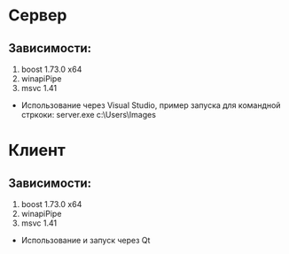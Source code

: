 # Сервер
## Зависимости:
1. boost 1.73.0 x64
2. winapiPipe
3. msvc 1.41

* Использование через Visual Studio, пример запуска для командной стркоки: server.exe c:\Users\Images

# Клиент
## Зависимости:
1. boost 1.73.0 x64
2. winapiPipe
3. msvc 1.41

* Использование и запуск через Qt

